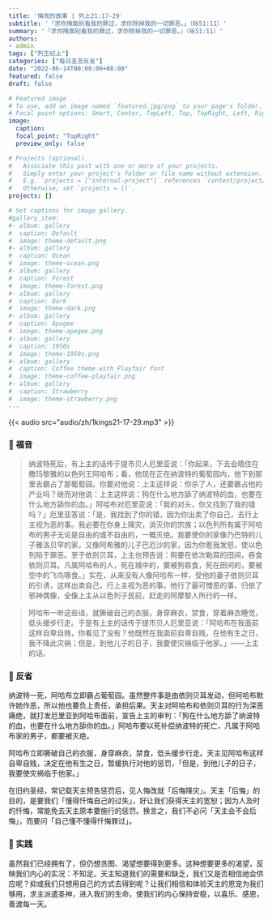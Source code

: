 ```yaml
---
title: '悔改的故事 | 列上21:17-29'
subtitle: '「求你掩面别看我的罪过，求你除掉我的一切罪恶。」（咏51:11）'
summary: '「求你掩面别看我的罪过，求你除掉我的一切罪恶。」（咏51:11）'
authors:
- admin
tags: ["列王纪上"]
categories: ["每日圣言反省"]
date: "2022-06-14T00:00:00+08:00"
featured: false
draft: false

# Featured image
# To use, add an image named `featured.jpg/png` to your page's folder.
# Focal point options: Smart, Center, TopLeft, Top, TopRight, Left, Right, BottomLeft, Bottom, BottomRight
image:
  caption:
  focal_point: "TopRight"
  preview_only: false

# Projects (optional).
#   Associate this post with one or more of your projects.
#   Simply enter your project's folder or file name without extension.
#   E.g. `projects = ["internal-project"]` references `content/project/deep-learning/index.md`.
#   Otherwise, set `projects = []`.
projects: []

# Set captions for image gallery.
#gallery_item:
#- album: gallery
#  caption: Default
#  image: theme-default.png
#- album: gallery
#  caption: Ocean
#  image: theme-ocean.png
#- album: gallery
#  caption: Forest
#  image: theme-forest.png
#- album: gallery
#  caption: Dark
#  image: theme-dark.png
#- album: gallery
#  caption: Apogee
#  image: theme-apogee.png
#- album: gallery
#  caption: 1950s
#  image: theme-1950s.png
#- album: gallery
#  caption: Coffee theme with Playfair font
#  image: theme-coffee-playfair.png
#- album: gallery
#  caption: Strawberry
#  image: theme-strawberry.png
---
```


{{< audio src="audio/zh/1kings21-17-29.mp3" >}}

### :love_letter: 福音
> 纳波特死后，有上主的话传于提市贝人厄里亚说：「你起来，下去会晤住在撒玛黎雅的以色列王阿哈布；看，他现在正在纳波特的葡萄园内，他下到那里去霸占了那葡萄园。你要对他说：上主这样说：你杀了人，还要霸占他的产业吗？继而对他说：上主这样说：狗在什么地方舔了纳波特的血，也要在什么地方舔你的血。」阿哈布对厄里亚说：「我的对头，你又找到了我的错吗？」厄里亚答说：「是，我找到了你的错，因为你出卖了你自己，去行上主视为恶的事。我必要在你身上降灾，消灭你的宗族；以色列所有属于阿哈布的男子无论是自由的或不自由的，一概灭绝。我要使你的家像乃巴特的儿子雅洛贝罕的家，又像阿希雅的儿子巴厄沙的家，因为你惹我发怒，使以色列陷于罪恶。至于依则贝耳，上主也预告说：狗要在依次勒耳的田间，吞食依则贝耳。凡属阿哈布的人，死在城中的，要被狗吞食，死在田间的，要被空中的飞鸟啄食。」实在，从来没有人像阿哈布一样，受他的妻子依则贝耳的引诱，这样出卖自己，行上主视为恶的事。他行了最可憎恶的事，归依了邪神偶像，全像上主从以色列子民前，赶走的阿摩黎人所行的一样。

> 阿哈布一听这些话，就撕破自己的衣服，身穿麻衣，禁食，穿着麻衣睡觉，低头缓步行走。于是有上主的话传于提市贝人厄里亚说：「阿哈布在我面前这样自卑自贱，你看见了没有？他既然在我面前自卑自贱，在他有生之日，我不降此灾祸；但是，到他儿子的日子，我要使灾祸临于他家。」——上主的话。

### :speech_balloon: 反省
纳波特一死，阿哈布立即霸占葡萄园。虽然整件事是由依则贝耳发动，但阿哈布默许她作恶，所以他也要负上责任，承担后果。天主对阿哈布和依则贝耳的行为深恶痛绝，就打发厄里亚到阿哈布面前，宣告上主的审判：「狗在什么地方舔了纳波特的血，也要在什么地方舔你的血。」阿哈布要以死补偿纳波特的死亡，凡属于阿哈布家的男子，都要被灭绝。

阿哈布立即撕破自己的衣服，身穿麻衣，禁食，低头缓步行走。天主见阿哈布这样自卑自贱，决定在他有生之日，暂缓执行对他的惩罚，「但是，到他儿子的日子，我要使灾祸临于他家。」

在旧约圣经，常记载天主预告惩罚后，见人悔改就「后悔降灾」。天主「后悔」的目的，是要我们「懂得忏悔自己的过失」，好让我们获得天主的宽恕；因为人及时的忏悔，常能免去天主原本要施行的惩罚。换言之，我们不必问「天主会不会后悔」，而要问「自己懂不懂得忏悔罪过」。

### :runner: 实践
虽然我们已经拥有了，但仍想贪图、渴望想要得到更多。这种想要更多的渴望，反映我们内心的实况：不知足。天主知道我们的需要和缺乏，我们又是否相信祂会供应呢？抑或我们只想用自己的方式去得到呢？让我们相信和体验天主的恩宠为我们够用，求主派遣圣神，进入我们的生命，使我们的内心保持安稳，以喜乐、感恩，善渡每一天。
